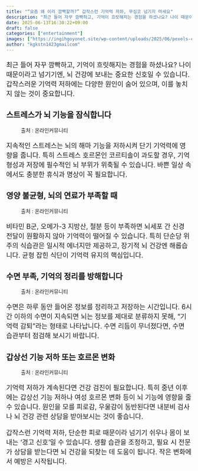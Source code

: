 ```yaml
---
title: "“요즘 왜 이리 깜빡할까?” 갑작스런 기억력 저하, 무심코 넘기지 마세요"
description: "최근 들어 자꾸 깜빡하고, 기억이 흐릿해지는 경험을 하셨나요? 나이 때문이라고 넘기기엔, 뇌 건강에 보내는 중요한 신호일 수 있습니다. 갑작스러운 기억력 저하에는 다양한 원인이 숨어 있으며, 이를 놓치지 않는 것이 중요합니다."
date: 2025-06-13T16:30:22+09:00
draft: false
categories: ["entertainment"]
images: ["https://ingihgoyonet.site/wp-content/uploads/2025/06/pexels-cottonbro-7418077-1024x683.jpg", "https://ingihgoyonet.site/wp-content/uploads/2025/06/pexels-rdne-6129042-1024x683.jpg", "https://ingihgoyonet.site/wp-content/uploads/2025/06/pexels-tima-miroshnichenko-6010927-1-1024x683.jpg", "https://ingihgoyonet.site/wp-content/uploads/2025/06/pexels-ann-h-45017-7429566-683x1024.jpg"]
author: "kgkstn1423gmailcom"
---
```


<p style="font-size:18px">최근 들어 자꾸 깜빡하고, 기억이 흐릿해지는 경험을 하셨나요? 나이 때문이라고 넘기기엔, 뇌 건강에 보내는 중요한 신호일 수 있습니다. 갑작스러운 기억력 저하에는 다양한 원인이 숨어 있으며, 이를 놓치지 않는 것이 중요합니다.</p> <h2 >스트레스가 뇌 기능을 잠식합니다</h2> <figure ><img src="https://ingihgoyonet.site/wp-content/uploads/2025/06/pexels-cottonbro-7418077-1024x683.jpg" alt="" style="aspect-ratio:16/9;object-fit:cover"/><figcaption >출처 : 온라인커뮤니티</figcaption></figure> <p style="font-size:18px">지속적인 스트레스는 뇌의 해마 기능을 저하시켜 단기 기억력에 영향을 줍니다. 특히 스트레스 호르몬인 코르티솔이 과도할 경우, 기억 형성과 저장에 필수적인 뇌 부위가 위축될 수 있습니다. 바쁜 일상 속에서도 충분한 휴식과 명상이 꼭 필요합니다.</p> <h2 >영양 불균형, 뇌의 연료가 부족할 때</h2> <figure ><img src="https://ingihgoyonet.site/wp-content/uploads/2025/06/pexels-rdne-6129042-1024x683.jpg" alt="" style="aspect-ratio:16/9;object-fit:cover"/><figcaption >출처 : 온라인커뮤니티</figcaption></figure> <p style="font-size:18px">비타민 B군, 오메가-3 지방산, 철분 등이 부족하면 뇌세포 간 신경 전달이 원활하지 않아 기억력이 떨어질 수 있습니다. 특히 단순당 위주의 식습관은 일시적 에너지만 제공하고, 장기적 뇌 건강엔 해롭습니다. 균형 잡힌 식단이 기억력 유지의 핵심입니다.</p> <h2 >수면 부족, 기억의 정리를 방해합니다</h2> <figure ><img src="https://ingihgoyonet.site/wp-content/uploads/2025/06/pexels-tima-miroshnichenko-6010927-1-1024x683.jpg" alt="" style="aspect-ratio:16/9;object-fit:cover"/><figcaption >출처 : 온라인커뮤니티</figcaption></figure> <p style="font-size:18px">수면은 하루 동안 들어온 정보를 정리하고 저장하는 시간입니다. 6시간 이하의 수면이 지속되면 뇌는 정보를 제대로 분류하지 못해, “기억력 감퇴”라는 형태로 나타납니다. 수면 리듬이 무너졌다면, 수면 습관부터 점검해 보시기 바랍니다.</p> <h2 >갑상선 기능 저하 또는 호르몬 변화</h2> <figure ><img src="https://ingihgoyonet.site/wp-content/uploads/2025/06/pexels-ann-h-45017-7429566-683x1024.jpg" alt="" style="aspect-ratio:16/9;object-fit:cover"/><figcaption >출처 : 온라인커뮤니티</figcaption></figure> <p style="font-size:18px">기억력 저하가 계속된다면 건강 검진이 필요합니다. 특히 중년 이후에는 갑상선 기능 저하나 여성 호르몬 변화 등이 뇌 기능에 영향을 줄 수 있습니다. 원인을 모를 피로감, 우울감이 동반된다면 내분비 검사나 뇌 건강 관련 상담을 받아보시는 것이 좋습니다.</p> <p style="font-size:18px">갑작스런 기억력 저하, 단순한 피로 때문이라 넘기기 쉬우나 몸이 보내는 ‘경고 신호’일 수 있습니다. 생활 습관을 조정하고, 필요 시 전문가 상담을 받는다면 뇌 건강을 되찾는 데 도움이 됩니다. 작은 변화에서 예방은 시작됩니다.</p>